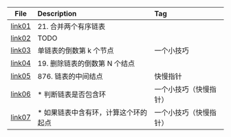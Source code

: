 | File | Description | Tag |
| :----:| :---- | :---- |
| [link01](./link01.py) | 21. 合并两个有序链表 |  |
| [link02](./link02.py) | TODO |  |
| [link03](./link03.py) | 单链表的倒数第 k 个节点 | 一个小技巧 |
| [link04](./link04.py) | 19. 删除链表的倒数第 N 个结点 |  |
| [link05](./link05.py) | 876. 链表的中间结点 | 快慢指针 |
| [link06](./link06.py) | * 判断链表是否包含环 | 一个小技巧（快慢指针） |
| [link07](./link07.py) | * 如果链表中含有环，计算这个环的起点| 一个小技巧（快慢指针） |






